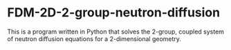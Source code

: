 # FDM-2D-2-group-neutron-diffusion
This is a program written in Python that solves the 2-group, coupled system of neutron diffusion equations for a 2-dimensional geometry.
